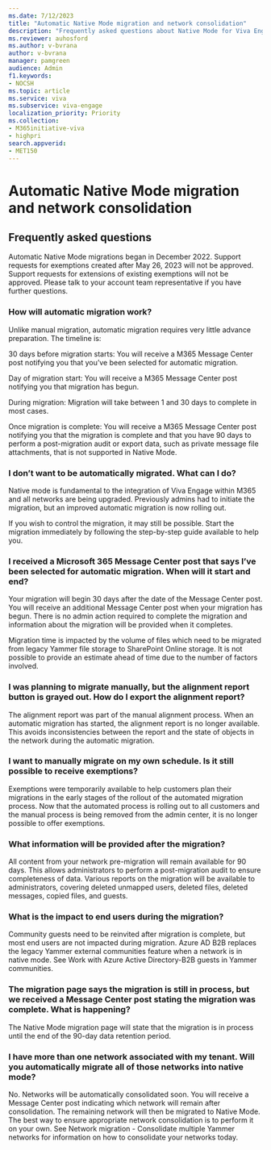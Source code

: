 ```yaml
---
ms.date: 7/12/2023
title: "Automatic Native Mode migration and network consolidation"
description: "Frequently asked questions about Native Mode for Viva Engage"
ms.reviewer: auhosford
ms.author: v-bvrana
author: v-bvrana
manager: pamgreen
audience: Admin
f1.keywords:
- NOCSH
ms.topic: article
ms.service: viva
ms.subservice: viva-engage
localization_priority: Priority
ms.collection:  
- M365initiative-viva
- highpri
search.appverid:
- MET150
---
```


# Automatic Native Mode migration and network consolidation
## Frequently asked questions

 Automatic Native Mode migrations began in December 2022. Support requests for exemptions created after May 26, 2023 will not be approved. Support requests for extensions of existing exemptions will not be approved. Please talk to your account team representative if you have further questions. 

### How will automatic migration work? 

Unlike manual migration, automatic migration requires very little advance preparation. The timeline is: 

30 days before migration starts: You will receive a M365 Message Center post notifying you that you’ve been selected for automatic migration. 

Day of migration start: You will receive a M365 Message Center post notifying you that migration has begun. 

During migration: Migration will take between 1 and 30 days to complete in most cases. 

Once migration is complete: You will receive a M365 Message Center post notifying you that the migration is complete and that you have 90 days to perform a post-migration audit or export data, such as private message file attachments, that is not supported in Native Mode. 

### I don’t want to be automatically migrated. What can I do? 

Native mode is fundamental to the integration of Viva Engage within M365 and all networks are being upgraded. Previously admins had to initiate the migration, but an improved automatic migration is now rolling out.  

If you wish to control the migration, it may still be possible. Start the migration immediately by following the step-by-step guide available to help you.  

### I received a Microsoft 365 Message Center post that says I’ve been selected for automatic migration. When will it start and end? 

Your migration will begin 30 days after the date of the Message Center post. You will receive an additional Message Center post when your migration has begun. There is no admin action required to complete the migration and information about the migration will be provided when it completes.  

Migration time is impacted by the volume of files which need to be migrated from legacy Yammer file storage to SharePoint Online storage. It is not possible to provide an estimate ahead of time due to the number of factors involved. 

 ### I was planning to migrate manually, but the alignment report button is grayed out. How do I export the alignment report?

The alignment report was part of the manual alignment process. When an automatic migration has started, the alignment report is no longer available. This avoids inconsistencies between the report and the state of objects in the network during the automatic migration.

### I want to manually migrate on my own schedule. Is it still possible to receive exemptions?

Exemptions were temporarily available to help customers plan their migrations in the early stages of the rollout of the automated migration process. Now that the automated process is rolling out to all customers and the manual process is being removed from the admin center, it is no longer possible to offer exemptions.  

 ### What information will be provided after the migration?

All content from your network pre-migration will remain available for 90 days. This allows administrators to perform a post-migration audit to ensure completeness of data. Various reports on the migration will be available to administrators, covering deleted unmapped users, deleted files, deleted messages, copied files, and guests. 

### What is the impact to end users during the migration?

Community guests need to be reinvited after migration is complete, but most end users are not impacted during migration. Azure AD B2B replaces the legacy Yammer external communities feature when a network is in native mode. See Work with Azure Active Directory-B2B guests in Yammer communities. 

### The migration page says the migration is still in process, but we received a Message Center post stating the migration was complete. What is happening?

The Native Mode migration page will state that the migration is in process until the end of the 90-day data retention period. 

### I have more than one network associated with my tenant. Will you automatically migrate all of those networks into native mode? 

No. Networks will be automatically consolidated soon. You will receive a Message Center post indicating which network will remain after consolidation. The remaining network will then be migrated to Native Mode.  The best way to ensure appropriate network consolidation is to perform it on your own. See Network migration - Consolidate multiple Yammer networks for information on how to consolidate your networks today.